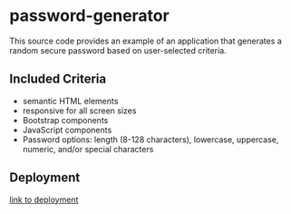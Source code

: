 # password-generator
This source code provides an example of an application that generates a random secure password based on user-selected criteria. 

## Included Criteria

* semantic HTML elements
* responsive for all screen sizes
* Bootstrap components
* JavaScript components
* Password options: length (8-128 characters), lowercase, uppercase, numeric, and/or special characters

## Deployment

[link to deployment](https://kassimariemc.github.io/password-generator/)